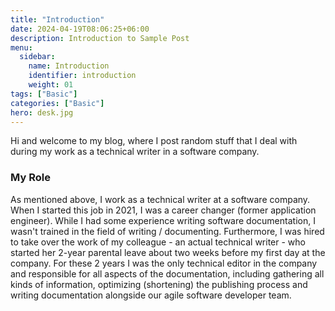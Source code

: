 ```yaml
---
title: "Introduction"
date: 2024-04-19T08:06:25+06:00
description: Introduction to Sample Post
menu:
  sidebar:
    name: Introduction
    identifier: introduction
    weight: 01
tags: ["Basic"]
categories: ["Basic"]
hero: desk.jpg
---
```


Hi and welcome to my blog, where I post random stuff that I deal with during my work as a technical writer in a software company.

### My Role

As mentioned above, I work as a technical writer at a software company.
When I started this job in 2021, I was a career changer (former application engineer). 
While I had some experience writing software documentation, I wasn't trained in the field of writing / documenting.
Furthermore, I was hired to take over the work of my colleague - an actual technical writer - who started her 2-year parental leave about two weeks before my first day at the company. For these 2 years I was the only technical editor in the company and responsible for all aspects of the documentation, including gathering all kinds of information, optimizing (shortening) the publishing process and writing documentation alongside our agile software developer team.
